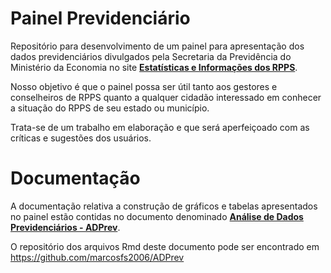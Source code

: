 # Painel Previdenciário

Repositório para desenvolvimento de um painel para apresentação dos dados previdenciários divulgados pela Secretaria da Previdência do Ministério da Economia no site [**Estatísticas e Informações dos RPPS**](http://www.previdencia.gov.br/dados-abertos/estatisticas-e-informacoes-dos-rpps/). 

Nosso objetivo é que o painel possa ser útil tanto aos gestores e conselheiros de RPPS quanto a qualquer cidadão interessado em conhecer a situação do RPPS de seu estado ou município.  

Trata-se de um trabalho em elaboração e que será aperfeiçoado com as críticas e sugestões dos usuários.


# Documentação

A documentação relativa a construção de gráficos e tabelas apresentados no painel estão contidas no documento denominado [**Análise de Dados Previdenciários - ADPrev**](http://www.rpubs.com/marcosfs2006/ADPrev).

O repositório dos arquivos Rmd deste documento pode ser encontrado em <https://github.com/marcosfs2006/ADPrev>


